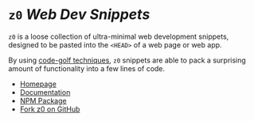 `z0` _Web Dev Snippets_
=======================

`z0` is a loose collection of ultra-minimal web development snippets, designed 
to be pasted into the `<HEAD>` of a web page or web app. 

By using [code-golf techniques](http://goo.gl/uoJF5t), `z0` snippets are able to
pack a surprising amount of functionality into a few lines of code. 


- [Homepage](http://z0.richplastow.com/)
- [Documentation](https://github.com/richplastow/z0/wiki)
- [NPM Package](https://www.npmjs.com/package/z0)
- [Fork z0 on GitHub](https://github.com/richplastow/z0)

